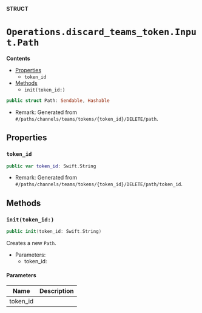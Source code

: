 **STRUCT**

# `Operations.discard_teams_token.Input.Path`

**Contents**

- [Properties](#properties)
  - `token_id`
- [Methods](#methods)
  - `init(token_id:)`

```swift
public struct Path: Sendable, Hashable
```

- Remark: Generated from `#/paths/channels/teams/tokens/{token_id}/DELETE/path`.

## Properties
### `token_id`

```swift
public var token_id: Swift.String
```

- Remark: Generated from `#/paths/channels/teams/tokens/{token_id}/DELETE/path/token_id`.

## Methods
### `init(token_id:)`

```swift
public init(token_id: Swift.String)
```

Creates a new `Path`.

- Parameters:
  - token_id:

#### Parameters

| Name | Description |
| ---- | ----------- |
| token_id |  |